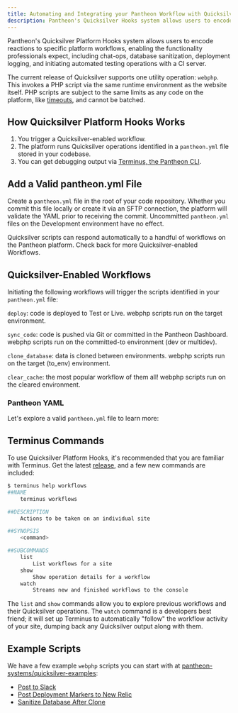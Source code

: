 ```yaml
---
title: Automating and Integrating your Pantheon Workflow with Quicksilver Platform Hooks
description: Pantheon's Quicksilver Hooks system allows users to encode reactions to specific platform workflows, enabling the functionality professionals expect, including chat-ops, database sanitization, deployment logging, and initiating automated testing operations with a CI server.
---
```


Pantheon's Quicksilver Platform Hooks system allows users to encode reactions to specific platform workflows, enabling the functionality professionals expect, including chat-ops, database sanitization, deployment logging, and initiating automated testing operations with a CI server.

The current release of Quicksilver supports one utility operation: `webphp`. This invokes a PHP script via the same runtime environment as the website itself. PHP scripts are subject to the same limits as any code on the platform, like [timeouts](https://pantheon.io/docs/timeouts/#timeouts-that-aren't-configurable), and cannot be batched.

## How Quicksilver Platform Hooks Works

1. You trigger a Quicksilver-enabled workflow.
2. The platform runs Quicksilver operations identified in a `pantheon.yml` file stored in your codebase.
3. You can get debugging output via [Terminus, the Pantheon CLI](https://pantheon.io/docs/cli/).

## Add a Valid pantheon.yml File
Create a `pantheon.yml` file in the root of your code repository. Whether you commit this file locally or create it via an SFTP connection, the platform will validate the YAML prior to receiving the commit. Uncommitted `pantheon.yml` files on the Development environment have no effect.

Quicksilver scripts can respond automatically to a handful of workflows on the Pantheon platform. Check back for more Quicksilver-enabled Workflows.

## Quicksilver-Enabled Workflows
Initiating the following workflows will trigger the scripts identified in your `pantheon.yml` file:

`deploy`: code is deployed to Test or Live. webphp scripts run on the target environment.

`sync_code`: code is pushed via Git or committed in the Pantheon Dashboard. webphp scripts run on the committed-to environment (dev or multidev).

`clone_database`: data is cloned between environments. webphp scripts run on the target (to_env) environment.

`clear_cache`: the most popular workflow of them all! webphp scripts run on the cleared environment.

### Pantheon YAML
Let's explore a valid `pantheon.yml` file to learn more:

<script src="//gist-it.appspot.com/https://github.com/pantheon-systems/quicksilver-examples/blob/master/example.pantheon.yml?footer=minimal"></script>

## Terminus Commands

To use Quicksilver Platform Hooks, it's recommended that you are familiar with Terminus. Get the latest [release](https://github.com/pantheon-systems/cli/releases), and a few new commands are included:

```bash
$ terminus help workflows
##NAME
    terminus workflows

##DESCRIPTION
    Actions to be taken on an individual site

##SYNOPSIS
    <command>

##SUBCOMMANDS
    list
        List workflows for a site
    show
        Show operation details for a workflow
    watch
        Streams new and finished workflows to the console
```

The `list` and `show` commands allow you to explore previous workflows and their Quicksilver operations. The `watch` command is a developers best friend; it will set up Terminus to automatically "follow" the workflow activity of your site, dumping back any Quicksilver output along with them.

## Example Scripts

We have a few example `webphp` scripts you can start with at [pantheon-systems/quicksilver-examples](https://github.com/pantheon-systems/quicksilver-examples):

- [Post to Slack](https://github.com/pantheon-systems/quicksilver-examples/blob/master/slack_notification)
- [Post Deployment Markers to New Relic](https://github.com/pantheon-systems/quicksilver-examples/blob/master/new_relic_deploy)
- [Sanitize Database After Clone](https://github.com/pantheon-systems/quicksilver-examples/blob/master/db_sanitization)
